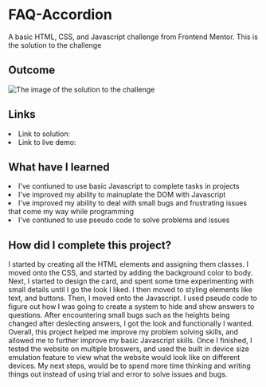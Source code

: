 # FAQ-Accordion
A basic HTML, CSS, and Javascript challenge from Frontend Mentor. This is the solution to the challenge

<h2> Outcome </h2>

<img src="https://i.imgur.com/7WsypRV.png" alt="The image of the solution to the challenge">

<h2> Links </h2>

<li> Link to solution: </li>
<li> Link to live demo: </li>

<h2> What have I learned </h2>

<li> I've contiuned to use basic Javascript to complete tasks in projects </li>
<li> I've improved my ability to mainuplate the DOM with Javascript </li>
<li> I've improved my ability to deal with small bugs and frustrating issues that come my way while programming </li>
<li> I've contiuned to use pseudo code to solve problems and issues </li>

<h2> How did I complete this project? </h2>

<p> I started by creating all the HTML elements and assigning them classes. I moved onto the CSS, and started by adding the background color to body. Next, I started to design the card, and spent some time experimenting with small details until I go the look I liked. I then moved to styling elements like text, and buttons. Then, I moved onto the Javascript. I used pseudo code to figure out how I was going to create a system to hide and show answers to questions. After encountering small bugs such as the heights being changed after deslecting answers, I got the look and functionally I wanted. Overall, this project helped me improve my problem solving skills, and allowed me to further improve my basic Javascript skills. Once I finished, I tested the website on multiple broswers, and used the built in device size emulation feature to view what the website would look like on different devices. My next steps, would be to spend more time thinking and writing things out instead of using trial and error to solve issues and bugs. </p>
